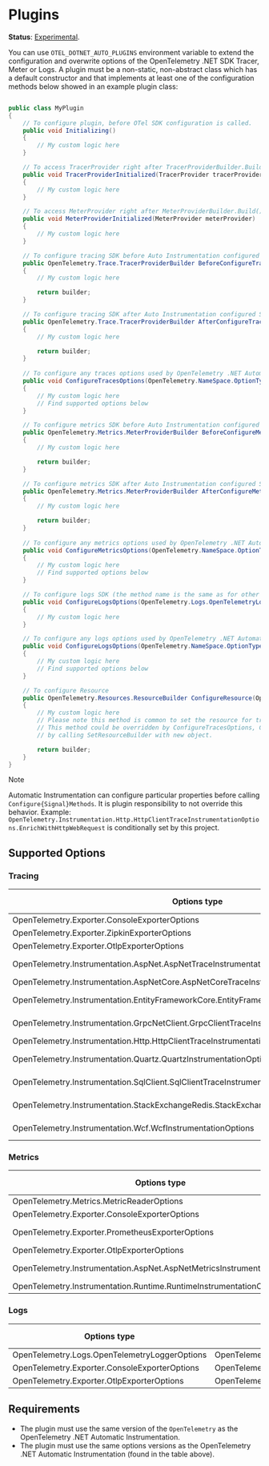 # Plugins

**Status**: [Experimental](https://github.com/open-telemetry/opentelemetry-specification/blob/main/specification/versioning-and-stability.md).

You can use `OTEL_DOTNET_AUTO_PLUGINS` environment variable to extend the
configuration and overwrite options of the OpenTelemetry .NET SDK Tracer, Meter or
Logs. A plugin must be a non-static, non-abstract class which has a default constructor
and that implements at least one of the configuration methods below showed
in an example plugin class:

```csharp

public class MyPlugin 
{
    // To configure plugin, before OTel SDK configuration is called.
    public void Initializing()
    {
        // My custom logic here
    }

    // To access TracerProvider right after TracerProviderBuilder.Build() is executed.
    public void TracerProviderInitialized(TracerProvider tracerProvider)
    {
        // My custom logic here
    }

    // To access MeterProvider right after MeterProviderBuilder.Build() is executed.
    public void MeterProviderInitialized(MeterProvider meterProvider)
    {
        // My custom logic here
    }

    // To configure tracing SDK before Auto Instrumentation configured SDK
    public OpenTelemetry.Trace.TracerProviderBuilder BeforeConfigureTracerProvider(OpenTelemetry.Trace.TracerProviderBuilder builder)
    {
        // My custom logic here

        return builder;
    }

    // To configure tracing SDK after Auto Instrumentation configured SDK
    public OpenTelemetry.Trace.TracerProviderBuilder AfterConfigureTracerProvider(OpenTelemetry.Trace.TracerProviderBuilder builder)
    {
        // My custom logic here

        return builder;
    }
        
    // To configure any traces options used by OpenTelemetry .NET Automatic Instrumentation
    public void ConfigureTracesOptions(OpenTelemetry.NameSpace.OptionType options)
    {
        // My custom logic here
        // Find supported options below
    }

    // To configure metrics SDK before Auto Instrumentation configured SDK
    public OpenTelemetry.Metrics.MeterProviderBuilder BeforeConfigureMeterProvider(OpenTelemetry.Metrics.MeterProviderBuilder builder)
    {
        // My custom logic here

        return builder;
    }

    // To configure metrics SDK after Auto Instrumentation configured SDK
    public OpenTelemetry.Metrics.MeterProviderBuilder AfterConfigureMeterProvider(OpenTelemetry.Metrics.MeterProviderBuilder builder)
    {
        // My custom logic here

        return builder;
    }
    
    // To configure any metrics options used by OpenTelemetry .NET Automatic Instrumentation
    public void ConfigureMetricsOptions(OpenTelemetry.NameSpace.OptionType options)
    {
        // My custom logic here
        // Find supported options below
    }

    // To configure logs SDK (the method name is the same as for other logs options)
    public void ConfigureLogsOptions(OpenTelemetry.Logs.OpenTelemetryLoggerOptions options)
    {
        // My custom logic here
    }

    // To configure any logs options used by OpenTelemetry .NET Automatic Instrumentation
    public void ConfigureLogsOptions(OpenTelemetry.NameSpace.OptionType options)
    {
        // My custom logic here
        // Find supported options below
    }

    // To configure Resource
    public OpenTelemetry.Resources.ResourceBuilder ConfigureResource(OpenTelemetry.Resources.ResourceBuilder builder)
    {
        // My custom logic here
        // Please note this method is common to set the resource for trace, logs and metrics.
        // This method could be overridden by ConfigureTracesOptions, ConfigureMeterProvider and ConfigureLogsOptions
        // by calling SetResourceBuilder with new object.

        return builder;
    }
}
```

> [!NOTE]
> Automatic Instrumentation can configure particular properties before calling
> `Configure{Signal}Methods`. It is plugin responsibility to not override this behavior.
> Example: `OpenTelemetry.Instrumentation.Http.HttpClientTraceInstrumentationOptions.EnrichWithHttpWebRequest`
> is conditionally set by this project.

## Supported Options

### Tracing

| Options type                                                                              | NuGet package                                     | NuGet version |
|-------------------------------------------------------------------------------------------|---------------------------------------------------|---------------|
| OpenTelemetry.Exporter.ConsoleExporterOptions                                             | OpenTelemetry.Exporter.Console                    | 1.12.0        |
| OpenTelemetry.Exporter.ZipkinExporterOptions                                              | OpenTelemetry.Exporter.Zipkin                     | 1.12.0        |
| OpenTelemetry.Exporter.OtlpExporterOptions                                                | OpenTelemetry.Exporter.OpenTelemetryProtocol      | 1.12.0        |
| OpenTelemetry.Instrumentation.AspNet.AspNetTraceInstrumentationOptions                    | OpenTelemetry.Instrumentation.AspNet              | 1.12.0-beta.2 |
| OpenTelemetry.Instrumentation.AspNetCore.AspNetCoreTraceInstrumentationOptions            | OpenTelemetry.Instrumentation.AspNetCore          | 1.12.0        |
| OpenTelemetry.Instrumentation.EntityFrameworkCore.EntityFrameworkInstrumentationOptions   | OpenTelemetry.Instrumentation.EntityFrameworkCore | 1.12.0-beta.2 |
| OpenTelemetry.Instrumentation.GrpcNetClient.GrpcClientTraceInstrumentationOptions         | OpenTelemetry.Instrumentation.GrpcNetClient       | 1.12.0-beta.1 |
| OpenTelemetry.Instrumentation.Http.HttpClientTraceInstrumentationOptions                  | OpenTelemetry.Instrumentation.Http                | 1.12.0        |
| OpenTelemetry.Instrumentation.Quartz.QuartzInstrumentationOptions                         | OpenTelemetry.Instrumentation.Quartz              | 1.12.0-beta.1 |
| OpenTelemetry.Instrumentation.SqlClient.SqlClientTraceInstrumentationOptions              | OpenTelemetry.Instrumentation.SqlClient           | 1.12.0-beta.3 |
| OpenTelemetry.Instrumentation.StackExchangeRedis.StackExchangeRedisInstrumentationOptions | OpenTelemetry.Instrumentation.StackExchangeRedis  | 1.12.0-beta.2 |
| OpenTelemetry.Instrumentation.Wcf.WcfInstrumentationOptions                               | OpenTelemetry.Instrumentation.Wcf                 | 1.12.0-beta.1 |

### Metrics

| Options type                                                             | NuGet package                                  | NuGet version |
|--------------------------------------------------------------------------|------------------------------------------------|---------------|
| OpenTelemetry.Metrics.MetricReaderOptions                                | OpenTelemetry                                  | 1.12.0        |
| OpenTelemetry.Exporter.ConsoleExporterOptions                            | OpenTelemetry.Exporter.Console                 | 1.12.0        |
| OpenTelemetry.Exporter.PrometheusExporterOptions                         | OpenTelemetry.Exporter.Prometheus.HttpListener | 1.12.0-beta.1 |
| OpenTelemetry.Exporter.OtlpExporterOptions                               | OpenTelemetry.Exporter.OpenTelemetryProtocol   | 1.12.0        |
| OpenTelemetry.Instrumentation.AspNet.AspNetMetricsInstrumentationOptions | OpenTelemetry.Instrumentation.AspNet           | 1.12.0-beta.2 |
| OpenTelemetry.Instrumentation.Runtime.RuntimeInstrumentationOptions      | OpenTelemetry.Instrumentation.Runtime          | 1.12.0        |

### Logs

| Options type                                  | NuGet package                                | NuGet version |
|-----------------------------------------------|----------------------------------------------|---------------|
| OpenTelemetry.Logs.OpenTelemetryLoggerOptions | OpenTelemetry                                | 1.12.0        |
| OpenTelemetry.Exporter.ConsoleExporterOptions | OpenTelemetry.Exporter.Console               | 1.12.0        |
| OpenTelemetry.Exporter.OtlpExporterOptions    | OpenTelemetry.Exporter.OpenTelemetryProtocol | 1.12.0        |

## Requirements

* The plugin must use the same version of the `OpenTelemetry` as the
OpenTelemetry .NET Automatic Instrumentation.
* The plugin must use the same options versions as the
OpenTelemetry .NET Automatic Instrumentation (found in the table above).
